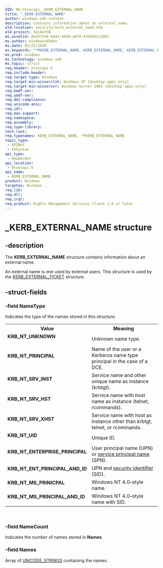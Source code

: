 ```yaml
---
UID: NS:ntsecapi._KERB_EXTERNAL_NAME
title: "_KERB_EXTERNAL_NAME"
author: windows-sdk-content
description: Contains information about an external name.
old-location: security\kerb_external_name.htm
old-project: SecAuthN
ms.assetid: 8ed37546-6443-4010-a078-4359dd1c2861
ms.author: windowssdkdev
ms.date: 05/25/2018
ms.keywords: "*PKERB_EXTERNAL_NAME, KERB_EXTERNAL_NAME, KERB_EXTERNAL_NAME structure [Security], KRB_NT_ENTERPRISE_PRINCIPAL, KRB_NT_ENT_PRINCIPAL_AND_ID, KRB_NT_MS_PRINCIPAL_AND_ID, KRB_NT_MS_PRINICPAL, KRB_NT_PRINCIPAL, KRB_NT_SRV_HST, KRB_NT_SRV_INST, KRB_NT_SRV_XHST, KRB_NT_UID, KRB_NT_UNKNOWN, PKERB_EXTERNAL_NAME, PKERB_EXTERNAL_NAME structure pointer [Security], _KERB_EXTERNAL_NAME, _lsa_kerb_external_name, ntsecapi/KERB_EXTERNAL_NAME, ntsecapi/PKERB_EXTERNAL_NAME, security.kerb_external_name"
ms.prod: windows
ms.technology: windows-sdk
ms.topic: struct
req.header: ntsecapi.h
req.include-header: 
req.target-type: Windows
req.target-min-winverclnt: Windows XP [desktop apps only]
req.target-min-winversvr: Windows Server 2003 [desktop apps only]
req.kmdf-ver: 
req.umdf-ver: 
req.ddi-compliance: 
req.unicode-ansi: 
req.idl: 
req.max-support: 
req.namespace: 
req.assembly: 
req.type-library: 
tech.root: 
req.typenames: KERB_EXTERNAL_NAME, *PKERB_EXTERNAL_NAME
topic_type:
 - APIRef
 - kbSyntax
api_type:
 - HeaderDef
api_location:
 - Ntsecapi.h
api_name:
 - KERB_EXTERNAL_NAME
product: Windows
targetos: Windows
req.lib: 
req.dll: 
req.irql: 
req.product: Rights Management Services client 1.0 or later
---
```


# _KERB_EXTERNAL_NAME structure


## -description


The <b>KERB_EXTERNAL_NAME</b> structure contains information about an external name.

An external name is one used by external users. This structure is used by the 
<a href="https://msdn.microsoft.com/742e2795-ec74-4856-a680-7a1c233a2934">KERB_EXTERNAL_TICKET</a> structure.


## -struct-fields




### -field NameType

Indicates the type of the names stored in this structure.

<table>
<tr>
<th>Value</th>
<th>Meaning</th>
</tr>
<tr>
<td width="40%"><a id="KRB_NT_UNKNOWN"></a><a id="krb_nt_unknown"></a><dl>
<dt><b>KRB_NT_UNKNOWN</b></dt>
</dl>
</td>
<td width="60%">
Unknown name type.

</td>
</tr>
<tr>
<td width="40%"><a id="KRB_NT_PRINCIPAL"></a><a id="krb_nt_principal"></a><dl>
<dt><b>KRB_NT_PRINCIPAL</b></dt>
</dl>
</td>
<td width="60%">
Name of the user or a Kerberos name type principal in the case of a DCE.

</td>
</tr>
<tr>
<td width="40%"><a id="KRB_NT_SRV_INST"></a><a id="krb_nt_srv_inst"></a><dl>
<dt><b>KRB_NT_SRV_INST</b></dt>
</dl>
</td>
<td width="60%">
Service name and other unique name as instance (krbtgt).

</td>
</tr>
<tr>
<td width="40%"><a id="KRB_NT_SRV_HST"></a><a id="krb_nt_srv_hst"></a><dl>
<dt><b>KRB_NT_SRV_HST</b></dt>
</dl>
</td>
<td width="60%">
Service name with host name as instance (telnet, rcommands).

</td>
</tr>
<tr>
<td width="40%"><a id="KRB_NT_SRV_XHST"></a><a id="krb_nt_srv_xhst"></a><dl>
<dt><b>KRB_NT_SRV_XHST</b></dt>
</dl>
</td>
<td width="60%">
Service name with host as instance other than krbtgt, telnet, or rcommands.

</td>
</tr>
<tr>
<td width="40%"><a id="KRB_NT_UID"></a><a id="krb_nt_uid"></a><dl>
<dt><b>KRB_NT_UID</b></dt>
</dl>
</td>
<td width="60%">
Unique ID.

</td>
</tr>
<tr>
<td width="40%"><a id="KRB_NT_ENTERPRISE_PRINCIPAL"></a><a id="krb_nt_enterprise_principal"></a><dl>
<dt><b>KRB_NT_ENTERPRISE_PRINCIPAL</b></dt>
</dl>
</td>
<td width="60%">
User principal name (UPN) or <a href="https://msdn.microsoft.com/3e9d7672-2314-45c8-8178-5a0afcfd0c50">service principal name</a> (SPN).

</td>
</tr>
<tr>
<td width="40%"><a id="KRB_NT_ENT_PRINCIPAL_AND_ID"></a><a id="krb_nt_ent_principal_and_id"></a><dl>
<dt><b>KRB_NT_ENT_PRINCIPAL_AND_ID</b></dt>
</dl>
</td>
<td width="60%">
UPN and <a href="https://msdn.microsoft.com/3e9d7672-2314-45c8-8178-5a0afcfd0c50">security identifier</a> (SID).

</td>
</tr>
<tr>
<td width="40%"><a id="KRB_NT_MS_PRINICPAL"></a><a id="krb_nt_ms_prinicpal"></a><dl>
<dt><b>KRB_NT_MS_PRINICPAL</b></dt>
</dl>
</td>
<td width="60%">
Windows NT 4.0–style name.

</td>
</tr>
<tr>
<td width="40%"><a id="KRB_NT_MS_PRINCIPAL_AND_ID"></a><a id="krb_nt_ms_principal_and_id"></a><dl>
<dt><b>KRB_NT_MS_PRINCIPAL_AND_ID</b></dt>
</dl>
</td>
<td width="60%">
Windows NT 4.0–style name with SID.

</td>
</tr>
</table>
 


### -field NameCount

Indicates the number of names stored in <b>Names</b>.


### -field Names

Array of 
<a href="https://msdn.microsoft.com/4687d63a-4e58-4181-a48f-2724e5015e77">UNICODE_STRINGS</a> containing the names.


